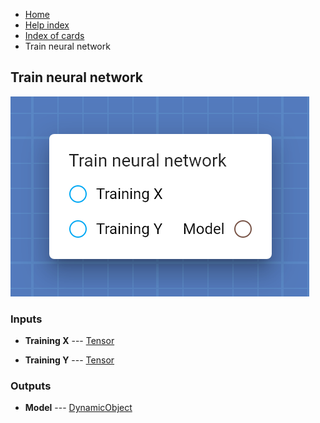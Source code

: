 <ul class="breadcrumb">
    <li><a href="">Home</a></li>
    <li><a href="help">Help index</a></li>
    <li><a href="cards/">Index of cards</a></li>
    <li>Train neural network</li>
</ul>

## Train neural network



!["Train neural network" card](assets/img/cards/trainNeuralNetwork.png)


### Inputs


* **Training X** --- [Tensor](types/Tensor)

  

* **Training Y** --- [Tensor](types/Tensor)

  





### Outputs


* **Model** --- [DynamicObject](types/DynamicObject)

  




